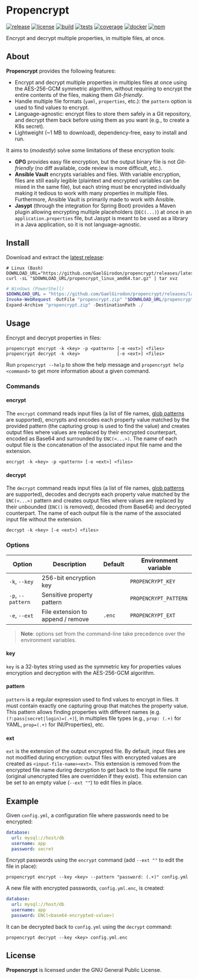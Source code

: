# Propencrypt

[![release](https://img.shields.io/github/v/release/GaelGirodon/propencrypt?style=flat-square)](https://github.com/GaelGirodon/propencrypt/releases/latest)
[![license](https://img.shields.io/github/license/GaelGirodon/propencrypt?color=blue&style=flat-square)](./LICENSE)
[![build](https://img.shields.io/github/actions/workflow/status/GaelGirodon/propencrypt/build.yml?branch=main&style=flat-square)](https://github.com/GaelGirodon/propencrypt/actions/workflows/build.yml)
[![tests](https://img.shields.io/endpoint?style=flat-square&url=https%3A%2F%2Fgist.githubusercontent.com%2FGaelGirodon%2Ffbde4d59b7dd3c4f2cc9c4fea3497ae1%2Fraw%2Fpropencrypt-go-tests.json)](https://github.com/GaelGirodon/propencrypt/actions/workflows/build.yml)
[![coverage](https://img.shields.io/endpoint?style=flat-square&url=https%3A%2F%2Fgist.githubusercontent.com%2FGaelGirodon%2Ffbde4d59b7dd3c4f2cc9c4fea3497ae1%2Fraw%2Fpropencrypt-go-coverage.json)](https://github.com/GaelGirodon/propencrypt/actions/workflows/build.yml)
[![docker](https://img.shields.io/docker/v/gaelgirodon/propencrypt?color=%232496ed&label=docker&logo=docker&logoColor=white&style=flat-square)](https://hub.docker.com/r/gaelgirodon/propencrypt)
[![npm](https://img.shields.io/npm/v/propencrypt?color=%23cb3837&logo=npm&style=flat-square)](https://www.npmjs.com/package/propencrypt)

Encrypt and decrypt multiple properties, in multiple files, at once.

## About

**Propencrypt** provides the following features:

- Encrypt and decrypt multiple properties in multiples files at once using the
  AES-256-GCM symmetric algorithm, without requiring to encrypt the entire
  contents of the files, making them _Git-friendly_.
- Handle multiple file formats (`yaml`, `properties`, etc.): the `pattern`
  option is used to find values to encrypt.
- Language-agnostic: encrypt files to store them safely in a Git repository,
  and decrypt them back before using them as you want (e.g., to create a K8s
  secret).
- Lightweight (~1 MB to download), dependency-free, easy to install and run.

It aims to (_modestly_) solve some limitations of these encryption tools:

- **GPG** provides easy file encryption, but the output binary file is not
  _Git-friendly_ (no diff available, code review is more difficult, etc.).
- **Ansible Vault** encrypts variables and files. With variable encryption,
  files are still easily legible (plaintext and encrypted variables can be mixed
  in the same file), but each string must be encrypted individually making it
  tedious to work with many properties in multiple files. Furthermore, Ansible
  Vault is primarily made to work with Ansible.
- **Jasypt** (through the integration for Spring Boot) provides a Maven plugin
  allowing encrypting multiple placeholders (`DEC(...)`) at once in an
  `application.properties` file, but Jasypt is meant to be used as a library
  in a Java application, so it is not language-agnostic.

## Install

Download and extract the
[latest release](https://github.com/GaelGirodon/propencrypt/releases/latest):

```shell
# Linux (Bash)
DOWNLOAD_URL="https://github.com/GaelGirodon/propencrypt/releases/latest/download"
curl -sL "$DOWNLOAD_URL/propencrypt_linux_amd64.tar.gz" | tar xvz
```

```powershell
# Windows (PowerShell)
$DOWNLOAD_URL = "https://github.com/GaelGirodon/propencrypt/releases/latest/download"
Invoke-WebRequest -OutFile "propencrypt.zip" "$DOWNLOAD_URL/propencrypt_windows_amd64.zip"
Expand-Archive "propencrypt.zip" -DestinationPath ./
```

## Usage

Encrypt and decrypt properties in files:

```shell
propencrypt encrypt -k <key> -p <pattern> [-e <ext>] <files>
propencrypt decrypt -k <key>              [-e <ext>] <files>
```

Run `propencrypt --help` to show the help message and
`propencrypt help <command>` to get more information about a given command.

### Commands

#### encrypt

The `encrypt` command reads input files (a list of file names,
[glob patterns](https://golang.org/pkg/path/filepath/#Match) are supported),
encrypts and encodes each property value matched by the provided pattern (the
capturing group is used to find the value) and creates output files where values
are replaced by their encrypted counterpart, encoded as Base64 and surrounded by
`ENC(<...>)`. The name of each output file is the concatenation of the
associated input file name and the extension.

```shell
encrypt -k <key> -p <pattern> [-e <ext>] <files>
```

#### decrypt

The `decrypt` command reads input files (a list of file names,
[glob patterns](https://golang.org/pkg/path/filepath/#Match) are supported),
decodes and decrypts each property value matched by the `ENC(<...>)` pattern and
creates output files where values are replaced by their unbounded (`ENC()` is
removed), decoded (from Base64) and decrypted counterpart. The name of each
output file is the name of the associated input file without the extension.

```shell
decrypt -k <key> [-e <ext>] <files>
```

### Options

| Option            | Description                       | Default | Environment variable  |
| ----------------- | --------------------------------- | ------- | --------------------- |
| `-k`, `--key`     | 256-bit encryption key            |         | `PROPENCRYPT_KEY`     |
| `-p`, `--pattern` | Sensitive property pattern        |         | `PROPENCRYPT_PATTERN` |
| `-e`, `--ext`     | File extension to append / remove | `.enc`  | `PROPENCRYPT_EXT`     |

> **Note**: options set from the command-line take precedence over the
> environment variables.

#### key

`key` is a 32-bytes string used as the symmetric key for properties values
encryption and decryption with the AES-256-GCM algorithm.

#### pattern

`pattern` is a regular expression used to find values to encrypt in files.
It must contain exactly one capturing group that matches the property value.
This pattern allows finding properties with different names (e.g.
`(?:pass|secret|login)=(.+)`), in multiples file types (e.g., `prop: (.+)` for
YAML, `prop=(.+)` for INI/Properties), etc.

#### ext

`ext` is the extension of the output encrypted file. By default, input files
are not modified during encryption: output files with encrypted values are
created as `<input-file-name><ext>`. This extension is removed from the
encrypted file name during decryption to get back to the input file name
(original unencrypted files are overridden if they exist). This extension
can be set to an empty value (`--ext ""`) to edit files in place.

## Example

Given `config.yml`, a configuration file where passwords need to be encrypted:

```yml
database:
  url: mysql://host/db
  username: app
  password: secret
```

Encrypt passwords using the `encrypt` command (add `--ext ""` to edit the file
in place):

```shell
propencrypt encrypt --key <key> --pattern "password: (.+)" config.yml
```

A new file with encrypted passwords, `config.yml.enc`, is created:

```yml
database:
  url: mysql://host/db
  username: app
  password: ENC(<base64-encrypted-value>)
```

It can be decrypted back to `config.yml` using the `decrypt` command:

```shell
propencrypt decrypt --key <key> config.yml.enc
```

## License

**Propencrypt** is licensed under the GNU General Public License.
